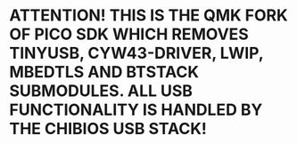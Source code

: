 # ATTENTION! THIS IS THE QMK FORK OF PICO SDK WHICH REMOVES TINYUSB, CYW43-DRIVER, LWIP, MBEDTLS AND BTSTACK SUBMODULES. ALL USB FUNCTIONALITY IS HANDLED BY THE CHIBIOS USB STACK!
